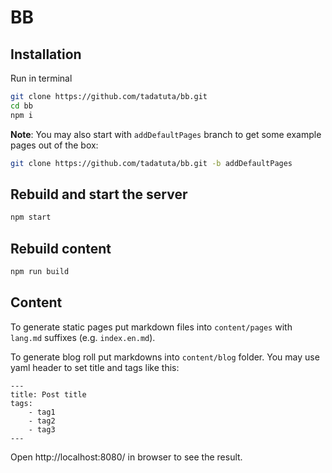# BB

## Installation

Run in terminal

```bash
git clone https://github.com/tadatuta/bb.git
cd bb
npm i
```

**Note**: You may also start with `addDefaultPages` branch to get some example pages out of the box:
```bash
git clone https://github.com/tadatuta/bb.git -b addDefaultPages
```

## Rebuild and start the server

```bash
npm start
```

## Rebuild content

```bash
npm run build
```

## Content

To generate static pages put markdown files into `content/pages` with `lang.md` suffixes (e.g. `index.en.md`).

To generate blog roll put markdowns into `content/blog` folder.
You may use yaml header to set title and tags like this:

```
---
title: Post title
tags:
    - tag1
    - tag2
    - tag3
---
```

Open http://localhost:8080/ in browser to see the result.
